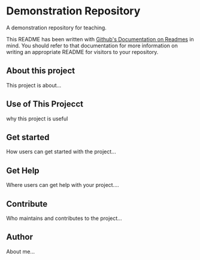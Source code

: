 # Demonstration Repository

A demonstration repository for teaching.

This README has been written with [Github's Documentation on Readmes](https://docs.github.com/en/repositories/managing-your-repositorys-settings-and-features/customizing-your-repository/about-readmes) in mind.
You should refer to that documentation for more information on writing an appropriate README for visitors to your repository.
 
 ## About this project
 
 This project is about...


## Use of This Projecct

why this project is useful


## Get started

How users can get started with the project...

## Get Help


Where users can get help with your project....

## Contribute


Who maintains and contributes to the project...


## Author

About me...
